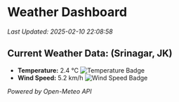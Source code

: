 
# Weather Dashboard

_Last Updated: 2025-02-10 22:08:58_

## Current Weather Data: (Srinagar, JK)
- **Temperature:** 2.4 °C ![Temperature Badge](https://img.shields.io/badge/Temperature-Low%20Temp-blue)
- **Wind Speed:** 5.2 km/h ![Wind Speed Badge](https://img.shields.io/badge/Wind%20Speed-Light%20Wind-blue)

*Powered by Open-Meteo API*
